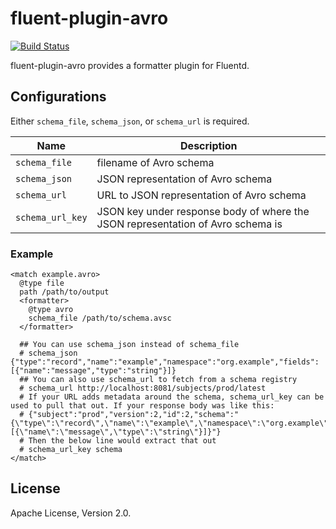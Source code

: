 # fluent-plugin-avro

[![Build Status](https://travis-ci.org/takebayashi/fluent-plugin-avro.svg)](https://travis-ci.org/takebayashi/fluent-plugin-avro)

fluent-plugin-avro provides a formatter plugin for Fluentd.

## Configurations

Either `schema_file`, `schema_json`, or `schema_url` is required.

| Name | Description |
| ---- | ----------- |
| `schema_file` | filename of Avro schema |
| `schema_json` | JSON representation of Avro schema |
| `schema_url`  | URL to JSON representation of Avro schema |
| `schema_url_key`  | JSON key under response body of where the JSON representation of Avro schema is |

### Example

```
<match example.avro>
  @type file
  path /path/to/output
  <formatter>
    @type avro
    schema_file /path/to/schema.avsc
  </formatter>

  ## You can use schema_json instead of schema_file
  # schema_json {"type":"record","name":"example","namespace":"org.example","fields":[{"name":"message","type":"string"}]}
  ## You can also use schema_url to fetch from a schema registry
  # schema_url http://localhost:8081/subjects/prod/latest
  # If your URL adds metadata around the schema, schema_url_key can be used to pull that out. If your response body was like this:
  # {"subject":"prod","version":2,"id":2,"schema":"{\"type\":\"record\",\"name\":\"example\",\"namespace\":\"org.example\",\"fields\":[{\"name\":\"message\",\"type\":\"string\"}]}"}
  # Then the below line would extract that out
  # schema_url_key schema
</match>
```

## License

Apache License, Version 2.0.
